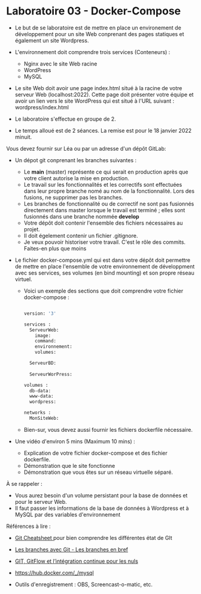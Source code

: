 # Laboratoire 03 - Docker-Compose


 - Le but de se laboratoire est de mettre en place un environement de développement pour un site Web conprenant des pages statiques et également un site Wordpress.
 - L'environnement doit comprendre trois services (Conteneurs) :
     - Nginx avec le site Web racine
     - WordPress 
     - MySQL
  - Le site Web doit avoir une page index.html situé à la racine de votre serveur Web (localhost:2022). Cette page doit présenter votre équipe et avoir un lien vers le site WordPress qui est situé à l'URL suivant : wordpress/index.html

- Le laboratoire s'effectue en groupe de 2.

 - Le temps alloué est de 2 séances. La remise est pour le 18 janvier 2022 minuit.

Vous devez fournir sur Léa ou par un adresse d'un dépôt GitLab:

- Un dépot git conprenant les branches suivantes : 
    - Le **main** (master) représente ce qui serait en production après que votre client autorise la mise en production.
    - Le travail sur les fonctionnalités et les correctifs sont effectuées dans leur propre branche nomé au nom de la fonctionnalité. Lors des fusions, ne supprimer pas les branches.
    - Les branches de fonctionnalité ou de correctif ne sont pas fusionnés directement dans master lorsque le travail est terminé ; elles sont fusionnés dans une branche nommée **develop**
    - Votre dépôt doit contenir l'ensemble des fichiers nécessaires au projet.
    - Il doit égelement contenir un fichier .gitignore.
    - Je veux pouvoir historiser votre travail. C'est le rôle des commits. Faites-en plus que moins 
    
- Le fichier docker-compose.yml qui est dans votre dépôt doit permettre de mettre en place l'ensemble de votre environnement de développment avec ses services, ses volumes (en bind mounting) et son propre réseau virtuel.
    - Voici un exemple des sections que doit comprendre votre fichier docker-compose :
        ```Dockerfile

        version: '3'
        
        services :
          ServeurWeb:
            image:
            command:
            environnement:
            volumes: 
        
          ServeurBD:
         
          ServeurWorPress:

        volumes :
          db-data: 
          www-data:
          wordpress:

        networks :
          MonSiteWeb:
        ```
    - Bien-sur, vous devez aussi fournir les fichiers dockerfile nécessaire.
    
- Une vidéo d'environ 5 mins (Maximum 10 mins) :
  - Explication de votre fichier docker-compose et des fichier dockerfile.
  - Démonstration que le site fonctionne
  - Démonstration que vous êtes sur un réseau virtuelle séparé.
  

À se rappeler :

- Vous aurez besoin d'un volume persistant pour la base de données et pour le serveur Web.
- Il faut passer les informations de la base de données à Wordpress et à MySQL par des variables d'environnement


Références à lire :

- [Git Cheatsheet ](https://ndpsoftware.com/git-cheatsheet.html#loc=local_repo;)pour bien comprendre les différentes état de GIt
- [Les branches avec Git - Les branches en bref](https://git-scm.com/book/fr/v2/Les-branches-avec-Git-Les-branches-en-bref)
- [GIT, GitFlow et l’intégration continue pour les nuls](https://jp-lambert.me/git-gitflow-et-lint%C3%A9gration-continue-pour-les-nuls-a0b2f0b7c788)

- https://hub.docker.com/_/mysql
- Outils d'enregistrement : OBS, Screencast-o-matic, etc.

